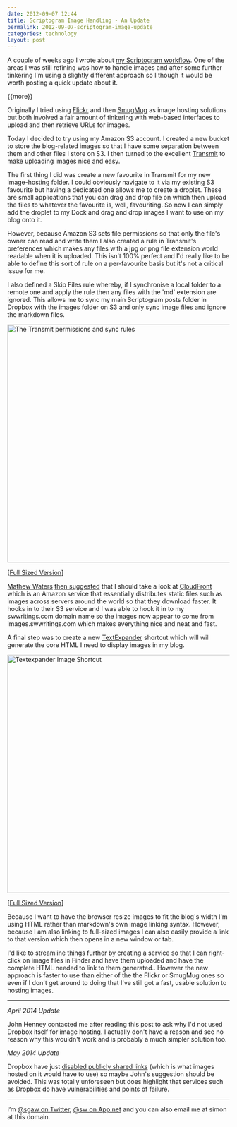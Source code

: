 ```yaml
---
date: 2012-09-07 12:44
title: Scriptogram Image Handling - An Update
permalink: 2012-09-07-scriptogram-image-update
categories: technology
layout: post
---
```


A couple of weeks ago I wrote about [my Scriptogram workflow](http://swwritings.com/post/2012-08-23-scriptogram). One of the areas I was still refining was how to handle images and after some further tinkering I'm using a slightly different approach so I though it would be worth posting a quick update about it.

{{more}}

Originally I tried using [Flickr](http://www.flickr.com) and then [SmugMug](http://www.smugmug.com) as image hosting solutions but both involved a fair amount of tinkering with web-based interfaces to upload and then retrieve URLs for images.

Today I decided to try using my Amazon S3 account. I created a new bucket to store the blog-related images so that I have some separation between them and other files I store on S3. I then turned to the excellent [Transmit](http://www.panic.com/transmit/) to make uploading images nice and easy.

The first thing I did was create a new favourite in Transmit for my new image-hosting folder. I could obviously navigate to it via my existing S3 favourite but having a dedicated one allows me to create a droplet. These are small applications that you can drag and drop file on which then upload the files to whatever the favourite is, well, favouriting. So now I can simply add the droplet to my Dock and drag and drop images I want to use on my blog onto it.

However, because Amazon S3 sets file permissions so that only the file's owner can read and write them I also created a rule in Transmit's preferences which makes any files with a jpg or png file extension world readable when it is uploaded. This isn't 100% perfect and I'd really like to be able to define this sort of rule on a per-favourite basis but it's not a critical issue for me.

I also defined a Skip Files rule whereby, if I synchronise a local folder to a remote one and apply the rule then any files with the 'md' extension are ignored. This allows me to sync my main Scriptogram posts folder in Dropbox with the images folder on S3 and only sync image files and ignore the markdown files.

<img src="http://images.swwritings.com/2012-09-07-scriptogram-image-update-01.png" alt="The Transmit permissions and sync rules" width="540" />

[<a href="http://images.swwritings.com/2012-09-07-scriptogram-image-update-01.png" target="_blank">Full Sized Version</a>]

[Mathew Waters](http://twitter.com/mathew_waters) [then suggested](https://twitter.com/mathew_waters/statuses/244059758028529664) that I should take a look at [CloudFront](http://aws.amazon.com/cloudfront/) which is an Amazon service that essentially distributes static files such as images across servers around the world so that they download faster. It hooks in to their S3 service and I was able to hook it in to my swwritings.com domain name so the images now appear to come from images.swwritings.com which makes everything nice and neat and fast.

A final step was to create a new [TextExpander](http://smilesoftware.com/TextExpander/) shortcut which will will generate the core HTML I need to display images in my blog.

<img src="http://images.swwritings.com/2012-09-07-scriptogram-image-update-02.png" alt="Textexpander Image Shortcut" width="540" />

[<a href="http://images.swwritings.com/2012-09-07-scriptogram-image-update-02.png" target="_blank">Full Sized Version</a>]

Because I want to have the browser resize images to fit the blog's width I'm using HTML rather than markdown's own image linking syntax. However, because I am also linking to full-sized images I can also easily provide a link to that version which then opens in a new window or tab.

I'd like to streamline things further by creating a service so that I can right-click on image files in Finder and have them uploaded and have the complete HTML needed to link to them generated.. However the new approach is faster to use than either of the the Flickr or SmugMug ones so even if I don't get around to doing that I've still got a fast, usable solution to hosting images.

---

*April 2014 Update*

John Henney contacted me after reading this post to ask why I'd not used Dropbox itself for image hosting. I actually don't have a reason and see no reason why this wouldn't work and is probably a much simpler solution too.

*May 2014 Update*

Dropbox have just [disabled publicly shared links](http://www.bbc.co.uk/news/technology-27285786) (which is what images hosted on it would have to use) so maybe John's suggestion should be avoided. This was totally unforeseen but does highlight that services such as Dropbox do have vulnerabilities and points of failure.

---

I’m [@sgaw on Twitter](http://twitter.com/sgaw), [@sw on App.net](https://alpha.app.net/sw) and you can also email me at simon at this domain.